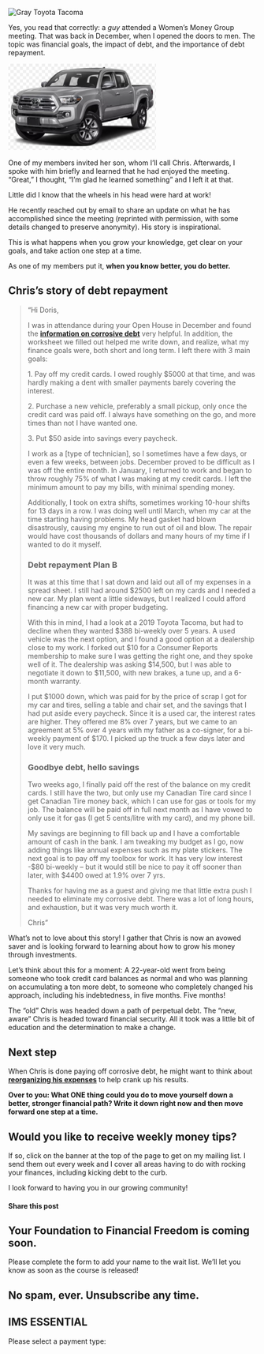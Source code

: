 ![Gray Toyota Tacoma](https://yourfinanciallaunchpad.com/wp-content/uploads/elementor/thumbs/toyota-tacoma-qdc6cnxt0dgvd1q50bo5tdi1fz68bk0t8wtuk2dwnc.png "toyota tacoma")

Yes, you read that correctly: a *guy* attended a Women’s Money Group meeting. That was back in December, when I opened the doors to men. The topic was financial goals, the impact of debt, and the importance of debt repayment.

![Gray Toyota Tacoma](attachments/toyota-tacoma-300x175.png)

One of my members invited her son, whom I’ll call Chris. Afterwards, I spoke with him briefly and learned that he had enjoyed the meeting. “Great,” I thought, “I’m glad he learned something” and I left it at that.

Little did I know that the wheels in his head were hard at work!

He recently reached out by email to share an update on what he has accomplished since the meeting (reprinted with permission, with some details changed to preserve anonymity). His story is inspirational.

This is what happens when you grow your knowledge, get clear on your goals, and take action one step at a time.

As one of my members put it, **when you know better, you do better.**

## Chris’s story of debt repayment

> “Hi Doris,
> 
> I was in attendance during your Open House in December and found the **[information on corrosive debt](https://yflmainprod.wpengine.com/2017/02/are-you-really-living-within-your-means/)** very helpful. In addition, the worksheet we filled out helped me write down, and realize, what my finance goals were, both short and long term. I left there with 3 main goals:
> 
> 1\. Pay off my credit cards. I owed roughly $5000 at that time, and was hardly making a dent with smaller payments barely covering the interest.
> 
> 2\. Purchase a new vehicle, preferably a small pickup, only once the credit card was paid off. I always have something on the go, and more times than not I have wanted one.
> 
> 3\. Put $50 aside into savings every paycheck.
> 
> I work as a \[type of technician\], so I sometimes have a few days, or even a few weeks, between jobs. December proved to be difficult as I was off the entire month. In January, I returned to work and began to throw roughly 75% of what I was making at my credit cards. I left the minimum amount to pay my bills, with minimal spending money.
> 
> Additionally, I took on extra shifts, sometimes working 10-hour shifts for 13 days in a row. I was doing well until March, when my car at the time starting having problems. My head gasket had blown disastrously, causing my engine to run out of oil and blow. The repair would have cost thousands of dollars and many hours of my time if I wanted to do it myself.
> 
> ### Debt repayment Plan B
> 
> It was at this time that I sat down and laid out all of my expenses in a spread sheet. I still had around $2500 left on my cards and I needed a new car. My plan went a little sideways, but I realized I could afford financing a new car with proper budgeting.
> 
> With this in mind, I had a look at a 2019 Toyota Tacoma, but had to decline when they wanted $388 bi-weekly over 5 years. A used vehicle was the next option, and I found a good option at a dealership close to my work. I forked out $10 for a Consumer Reports membership to make sure I was getting the right one, and they spoke well of it. The dealership was asking $14,500, but I was able to negotiate it down to $11,500, with new brakes, a tune up, and a 6-month warranty.
> 
> I put $1000 down, which was paid for by the price of scrap I got for my car and tires, selling a table and chair set, and the savings that I had put aside every paycheck. Since it is a used car, the interest rates are higher. They offered me 8% over 7 years, but we came to an agreement at 5% over 4 years with my father as a co-signer, for a bi-weekly payment of $170. I picked up the truck a few days later and love it very much.
> 
> ### Goodbye debt, hello savings
> 
> Two weeks ago, I finally paid off the rest of the balance on my credit cards. I still have the two, but only use my Canadian Tire card since I get Canadian Tire money back, which I can use for gas or tools for my job. The balance will be paid off in full next month as I have vowed to only use it for gas (I get 5 cents/litre with my card), and my phone bill.
> 
> My savings are beginning to fill back up and I have a comfortable amount of cash in the bank. I am tweaking my budget as I go, now adding things like annual expenses such as my plate stickers. The next goal is to pay off my toolbox for work. It has very low interest -$80 bi-weekly – but it would still be nice to pay it off sooner than later, with $4400 owed at 1.9% over 7 yrs.
> 
> Thanks for having me as a guest and giving me that little extra push I needed to eliminate my corrosive debt. There was a lot of long hours, and exhaustion, but it was very much worth it.
> 
> Chris”

What’s not to love about this story! I gather that Chris is now an avowed saver and is looking forward to learning about how to grow his money through investments.

Let’s think about this for a moment: A 22-year-old went from being someone who took credit card balances as normal and who was planning on accumulating a ton more debt, to someone who completely changed his approach, including his indebtedness, in five months. Five months!

The “old” Chris was headed down a path of perpetual debt. The “new, aware” Chris is headed toward financial security. All it took was a little bit of education and the determination to make a change.

## Next step

When Chris is done paying off corrosive debt, he might want to think about **[reorganizing his expenses](https://yflmainprod.wpengine.com/2018/10/why-living-within-your-means-isnt-enough/)** to help crank up his results.

**Over to you: What ONE thing could you do to move yourself down a better, stronger financial path? Write it down right now and then move forward one step at a time.**

## Would you like to receive weekly money tips?

If so, click on the banner at the top of the page to get on my mailing list. I send them out every week and I cover all areas having to do with rocking your finances, including kicking debt to the curb.

I look forward to having you in our growing community!

#### Share this post

## Your Foundation to Financial Freedom is coming soon.

Please complete the form to add your name to the wait list. We’ll let you know as soon as the course is released!

## No spam, ever. Unsubscribe any time.

## IMS ESSENTIAL

Please select a payment type: